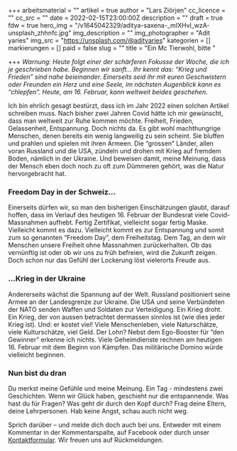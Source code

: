 +++
arbeitsmaterial = ""
artikel = true
author = "Lars Ziörjen"
cc_licence = ""
cc_src = ""
date = 2022-02-15T23:00:00Z
description = ""
draft = true
fdw = true
hero_img = "/v1645042329/aditya-saxena-_mIXHvl_wzA-unsplash_zhhnfc.jpg"
img_description = ""
img_photographer = "Adit yaries"
img_src = "https://unsplash.com/@adityaries"
kategorien = []
markierungen = []
paid = false
slug = ""
title = "Ein Mc Tierwohl, bitte "

+++
_Warnung: Heute folgt einer der schärferen Fokusse der Woche, die ich je geschrieben habe. Beginnen wir sanft… Ihr kennt das: “Krieg und Frieden” sind nahe beieinander. Einerseits seid ihr mit euren Geschwistern oder Freunden ein Herz und eine Seele, im nächsten Augenblick kann es “chlepfen”. Heute, am 16. Februar, kann weltweit beides geschehen._ 

Ich bin ehrlich gesagt bestürzt, dass ich im Jahr 2022 einen solchen Artikel schreiben muss. Nach bisher zwei Jahren Covid hätte ich mir gewünscht, dass man weltweit zur Ruhe kommen möchte. Freiheit, Frieden, Gelassenheit, Entspannung. Doch nichts da. Es gibt wohl machthungrige Menschen, denen bereits ein wenig langweilig zu sein scheint. Sie bluffen und prahlen und spielen mit ihren Armeen. Die “grossen” Länder, allen voran Russland und die USA, zündeln und drohen mit Krieg auf fremdem Boden, nämlich in der Ukraine. Und beweisen damit, meine Meinung, dass der Mensch eben doch noch zu oft zum Dümmeren gehört, was die Natur hervorgebracht hat.

### Freedom Day in der Schweiz…

Einerseits dürfen wir, so man den bisherigen Einschätzungen glaubt, darauf hoffen, dass im Verlauf des heutigen 16. Februar der Bundesrat viele Covid-Massnahmen aufhebt. Fertig Zertifikat, vielleicht sogar fertig Maske. Vielleicht kommt es dazu. Vielleicht kommt es zur Entspannung und somit zum so genannten “Freedom Day”, dem Freiheitstag. Dem Tag, an dem wir Menschen unsere Freiheit ohne Massnahmen zurückerhalten. Ob das vernünftig ist oder ob wir uns zu früh befreien, wird die Zukunft zeigen. Doch schon nur das Gefühl der Lockerung löst vielerorts Freude aus.

### …Krieg in der Ukraine

Andererseits wächst die Spannung auf der Welt. Russland positioniert seine Armee an der Landesgrenze zur Ukraine. Die USA und seine Verbündeten der NATO senden Waffen und Soldaten zur Verteidigung. Ein Krieg droht. Ein Krieg, der von aussen betrachtet dermassen sinnlos ist (wie dies jeder Krieg ist). Und: er kostet viel! Viele Menschenleben, viele Naturschätze, viele Kulturschätze, viel Geld. Der Lohn? Nebst dem Ego-Booster für “den Gewinner” erkenne ich nichts. Viele Geheimdienste rechnen am heutigen 16. Februar mit dem Beginn von Kämpfen. Das militärische Domino würde vielleicht beginnen.

### Nun bist du dran

Du merkst meine Gefühle und meine Meinung. Ein Tag - mindestens zwei Geschichten. Wenn wir Glück haben, geschieht nur die entspannende. Was hast du für Fragen? Was geht dir durch den Kopf durch? Frag deine Eltern, deine Lehrpersonen. Hab keine Angst, schau auch nicht weg.

Sprich darüber – und melde dich doch auch bei uns. Entweder mit einem Kommentar in der Kommentarspalte, auf Facebook oder durch unser [Kontaktformular](https://www.chinderzytig.ch/kontakt/). Wir freuen uns auf Rückmeldungen.